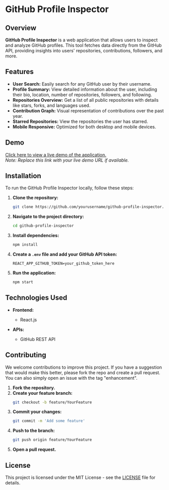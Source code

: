 # GitHub Profile Inspector


## Overview

**GitHub Profile Inspector** is a web application that allows users to inspect and analyze GitHub profiles. This tool fetches data directly from the GitHub API, providing insights into users' repositories, contributions, followers, and more.

## Features

- **User Search:** Easily search for any GitHub user by their username.
- **Profile Summary:** View detailed information about the user, including their bio, location, number of repositories, followers, and following.
- **Repositories Overview:** Get a list of all public repositories with details like stars, forks, and languages used.
- **Contribution Graph:** Visual representation of contributions over the past year.
- **Starred Repositories:** View the repositories the user has starred.
- **Mobile Responsive:** Optimized for both desktop and mobile devices.

## Demo

[Click here to view a live demo of the application.](https://penheiros.github.io/github-profile-inspector/)  
*Note: Replace this link with your live demo URL if available.*

## Installation

To run the GitHub Profile Inspector locally, follow these steps:

1. **Clone the repository:**
   ```bash
   git clone https://github.com/yourusername/github-profile-inspector.git
   ```
2. **Navigate to the project directory:**
   ```bash
   cd github-profile-inspector
   ```
3. **Install dependencies:**
   ```bash
   npm install
   ```
4. **Create a `.env` file and add your GitHub API token:**
   ```
   REACT_APP_GITHUB_TOKEN=your_github_token_here
   ```
5. **Run the application:**
   ```bash
   npm start
   ```

## Technologies Used

- **Frontend:**
  - React.js

- **APIs:**
  - GitHub REST API

## Contributing

We welcome contributions to improve this project. If you have a suggestion that would make this better, please fork the repo and create a pull request. You can also simply open an issue with the tag "enhancement".

1. **Fork the repository.**
2. **Create your feature branch:**
   ```bash
   git checkout -b feature/YourFeature
   ```
3. **Commit your changes:**
   ```bash
   git commit -m 'Add some feature'
   ```
4. **Push to the branch:**
   ```bash
   git push origin feature/YourFeature
   ```
5. **Open a pull request.**

## License

This project is licensed under the MIT License - see the [LICENSE](LICENSE) file for details.
